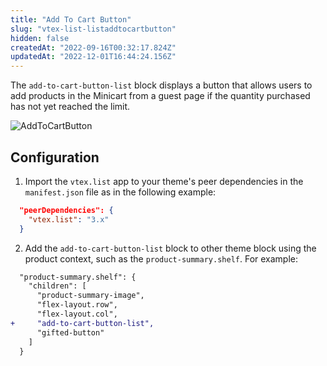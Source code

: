 ```yaml
---
title: "Add To Cart Button"
slug: "vtex-list-listaddtocartbutton"
hidden: false
createdAt: "2022-09-16T00:32:17.824Z"
updatedAt: "2022-12-01T16:44:24.156Z"
---
```

The `add-to-cart-button-list` block displays a button that allows users to add products in the Minicart from a guest page if the quantity purchased has not yet reached the limit.

![AddToCartButton](https://cdn.jsdelivr.net/gh/vtexdocs/dev-portal-content@main/images/vtex-list-listaddtocartbutton-0.gif)

## Configuration

1. Import the `vtex.list` app to your theme's peer dependencies in the `manifest.json` file as in the following example:

```json
  "peerDependencies": {
    "vtex.list": "3.x"
  }
```

2. Add the `add-to-cart-button-list` block to other theme block using the product context, such as the `product-summary.shelf`. For example:

```diff
  "product-summary.shelf": {
    "children": [
      "product-summary-image",
      "flex-layout.row",
      "flex-layout.col",
+     "add-to-cart-button-list",
      "gifted-button"
    ]
  }
```